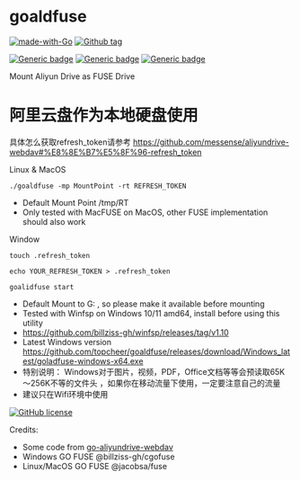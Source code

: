 # goaldfuse 
[![made-with-Go](https://img.shields.io/badge/Made%20with-Go-1f425f.svg)](http://golang.org)
[![Github tag](https://badgen.net/github/tag/topcheer/goaldfuse)](https://github.com/topcheer/goaldfuse/tags/)

[![Generic badge](https://img.shields.io/badge/Linux-Ok-green.svg)](https://shields.io/)
[![Generic badge](https://img.shields.io/badge/MacOS-Ok-green.svg)](https://shields.io/)
[![Generic badge](https://img.shields.io/badge/Windows-OK-green.svg)](https://shields.io/)

Mount Aliyun Drive as FUSE Drive

# 阿里云盘作为本地硬盘使用 

具体怎么获取refresh_token请参考 https://github.com/messense/aliyundrive-webdav#%E8%8E%B7%E5%8F%96-refresh_token  

Linux & MacOS

`./goaldfuse -mp MountPoint -rt REFRESH_TOKEN`

* Default Mount Point /tmp/RT
* Only tested with MacFUSE on MacOS, other FUSE implementation should also work

Window

`touch .refresh_token`

`echo YOUR_REFRESH_TOKEN > .refresh_token`

`goalidfuse start`

* Default Mount to G: , so please make it available before mounting
* Tested with Winfsp on Windows 10/11 amd64, install before using this utility
* https://github.com/billziss-gh/winfsp/releases/tag/v1.10
* Latest Windows version https://github.com/topcheer/goaldfuse/releases/download/Windows_latest/goladfuse-windows-x64.exe
* 特别说明： Windows对于图片，视频，PDF，Office文档等等会预读取65K～256K不等的文件头 ，如果你在移动流量下使用，一定要注意自己的流量
* 建议只在Wifi环境中使用

[![GitHub license](https://badgen.net/github/license/topcheer/goaldfuse)](https://github.com/topcheer/goaldfuse/blob/master/LICENSE)

Credits:
* Some code from [go-aliyundrive-webdav](https://github.com/LinkLeong/go-aliyundrive-webdav)
* Windows GO FUSE @billziss-gh/cgofuse
* Linux/MacOS GO FUSE @jacobsa/fuse